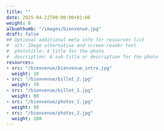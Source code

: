 ```yaml
---
title: ""
date: 2025-04-22T00:00:00+01:00
weight: 0
albumthumb: "/images/bienvenue.jpg"
draft: false
## Optional additional meta info for resources list
#  alt: Image alternative and screen-reader text
#  phototitle: A title for the photo
#  description: A sub-title or description for the photo
resources:
- src: "/bienvenue/bienvenue_intro.jpg"
  weight: 10
- src: "/bienvenue/billet_2.jpg"
  weight: 70
- src: "/bienvenue/billet_1.jpg"
  weight: 80
- src: "/bienvenue/photos_1.jpg"
  weight: 90
- src: "/bienvenue/photos_2.jpg"
  weight: 100
---
```

